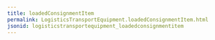 ```yaml
---
title: loadedConsignmentItem
permalink: LogisticsTransportEquipment.loadedConsignmentItem.html
jsonid: logisticstransportequipment_loadedconsignmentitem
---
```

